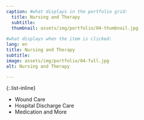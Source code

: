 ```yaml
---
caption: #what displays in the portfolio grid:
  title: Nursing and Therapy
  subtitle: 
  thumbnail: assets/img/portfolio/04-thumbnail.jpg
  
#what displays when the item is clicked:
lang: en
title: Nursing and Therapy
subtitle: 
image: assets/img/portfolio/04-full.jpg
alt: Nursing and Therapy

---
```

{:.list-inline} 
- Wound Care
- Hospital Discharge Care
- Medication and More
